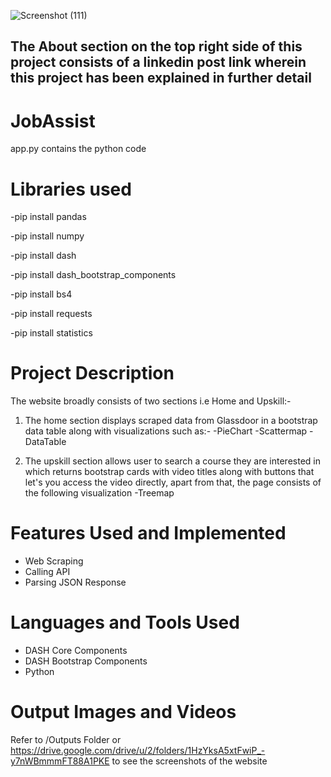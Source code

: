 ![Screenshot (111)](https://github.com/Shuprotikroy/JobAssist/assets/70252750/070d4067-f443-4136-af9b-84122919a563)

## The About section on the top right side of this project consists of a linkedin post link wherein this project has been explained in further detail


# JobAssist
app.py contains the python code

# Libraries used
-pip install pandas

-pip install numpy

-pip install dash

-pip install dash_bootstrap_components

-pip install bs4

-pip install requests

-pip install statistics




# Project Description
The website broadly consists of two sections i.e Home and Upskill:-
1. The home section displays scraped data from Glassdoor in a bootstrap data table along with visualizations such as:-
-PieChart
-Scattermap
-DataTable

2. The upskill section allows user to search a course they are interested in which returns bootstrap cards with video titles along with buttons that let's you access the video directly, apart from that, the page consists of the following visualization
-Treemap

# Features Used and Implemented
- Web Scraping
- Calling API
- Parsing JSON Response

# Languages and Tools Used
- DASH Core Components
- DASH Bootstrap Components
- Python

# Output Images and Videos
Refer to /Outputs Folder or https://drive.google.com/drive/u/2/folders/1HzYksA5xtFwiP_-y7nWBmmmFT88A1PKE to see the screenshots of the website
